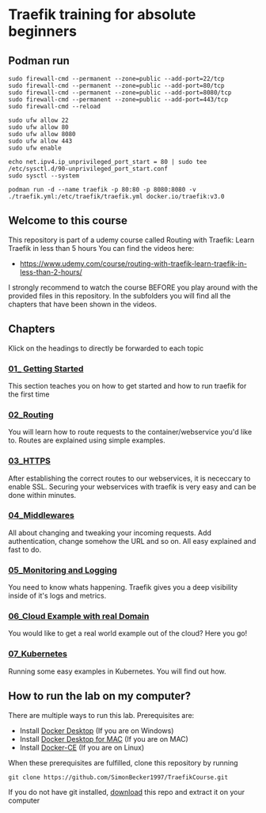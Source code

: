 # Traefik training for absolute beginners

## Podman run


```
sudo firewall-cmd --permanent --zone=public --add-port=22/tcp
sudo firewall-cmd --permanent --zone=public --add-port=80/tcp
sudo firewall-cmd --permanent --zone=public --add-port=8080/tcp
sudo firewall-cmd --permanent --zone=public --add-port=443/tcp
sudo firewall-cmd --reload

sudo ufw allow 22
sudo ufw allow 80
sudo ufw allow 8080
sudo ufw allow 443
sudo ufw enable
```

```
echo net.ipv4.ip_unprivileged_port_start = 80 | sudo tee /etc/sysctl.d/90-unprivileged_port_start.conf
sudo sysctl --system
```

```
podman run -d --name traefik -p 80:80 -p 8080:8080 -v ./traefik.yml:/etc/traefik/traefik.yml docker.io/traefik:v3.0
```



## Welcome to this course
This repository is part of a udemy course called Routing with Traefik: Learn Traefik in less than 5 hours
You can find the videos here: 
- https://www.udemy.com/course/routing-with-traefik-learn-traefik-in-less-than-2-hours/

I strongly recommend to watch the course BEFORE you play around with the provided files in this repository.
In the subfolders you will find all the chapters that have been shown in the videos.


## Chapters
Klick on the headings to directly be forwarded to each topic
### [01_ Getting Started](https://github.com/SimonBecker1997/TraefikCourse/tree/main/01_Getting_Started)
This section teaches you on how to get started and how to run traefik for the first time
### [02_Routing](https://github.com/SimonBecker1997/TraefikCourse/tree/main/02_Routing)
You will learn how to route requests to the container/webservice you'd like to. 
Routes are explained using simple examples.
### [03_HTTPS](https://github.com/SimonBecker1997/TraefikCourse/tree/main/03_HTTPS)
After establishing the correct routes to our webservices, it is nececcary to enable SSL.
Securing your webservices with traefik is very easy and can be done within minutes.
### [04_Middlewares](https://github.com/SimonBecker1997/TraefikCourse/tree/main/04_Middlewares)
All about changing and tweaking your incoming requests. Add authentication, change somehow the URL and so on.
All easy explained and fast to do.
### [05_Monitoring and Logging](https://github.com/SimonBecker1997/TraefikCourse/tree/main/05_Monitoring%20and%20Logging)
You need to know whats happening. Traefik gives you a deep visibility inside of it's logs and metrics.
### [06_Cloud Example with real Domain](https://github.com/SimonBecker1997/TraefikCourse/tree/main/06_Example_with_real_domain)
You would like to get a real world example out of the cloud? Here you go! 
### [07_Kubernetes](https://github.com/SimonBecker1997/TraefikCourse/tree/main/07_Kubernetes)
Running some easy examples in Kubernetes. You will find out how.
## How to run the lab on my computer?
There are multiple ways to run this lab.
Prerequisites are:
* Install [Docker Desktop](https://www.docker.com/products/docker-desktop) (If you are on Windows)
* Install [Docker Desktop for MAC](https://hub.docker.com/editions/community/docker-ce-desktop-mac?utm_source=docker&utm_medium=webreferral&utm_campaign=dd-smartbutton&utm_location=header) (If you are on MAC)
* Install [Docker-CE](https://docs.docker.com/engine/install/ubuntu/) (If you are on Linux)

When these prerequisites are fulfilled, clone this repository by running
```
git clone https://github.com/SimonBecker1997/TraefikCourse.git
```
If you do not have git installed, [download](https://github.com/SimonBecker1997/TraefikCourse/archive/refs/heads/main.zip) this repo and extract it on your computer
